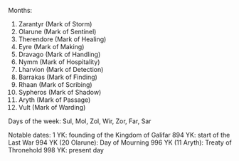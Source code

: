 Months:
1. Zarantyr (Mark of Storm)
2. Olarune (Mark of Sentinel)
3. Therendore (Mark of Healing)
4. Eyre (Mark of Making)
5. Dravago (Mark of Handling)
6. Nymm (Mark of Hospitality)
7. Lharvion (Mark of Detection)
8. Barrakas (Mark of Finding)
9. Rhaan (Mark of Scribing)
10. Sypheros (Mark of Shadow)
11. Aryth (Mark of Passage)
12. Vult (Mark of Warding)

Days of the week: Sul, Mol, Zol, Wir, Zor, Far, Sar

Notable dates:
1 YK: founding of the Kingdom of Galifar
894 YK: start of the Last War
994 YK (20 Olarune): Day of Mourning
996 YK (11 Aryth): Treaty of Thronehold
998 YK: present day
